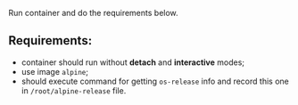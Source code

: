 
Run container and do the requirements below.

## Requirements:
- container should run without **detach** and **interactive** modes;
- use image `alpine`;
- should execute command for getting `os-release` info and record this one in `/root/alpine-release` file.
